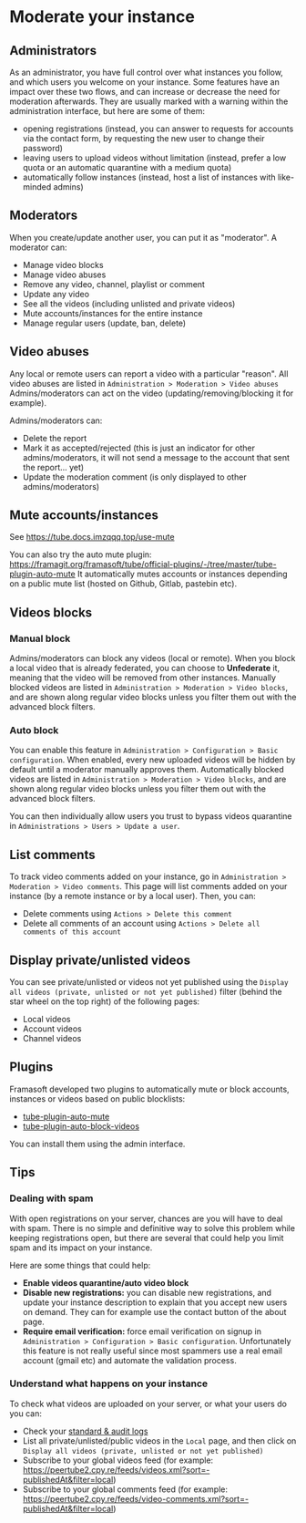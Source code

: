 # Moderate your instance

## Administrators

As an administrator, you have full control over what instances you follow, and which
users you welcome on your instance. Some features have an impact over these two flows,
and can increase or decrease the need for moderation afterwards.
They are usually marked with a warning within the administration interface,
but here are some of them:
 * opening registrations (instead, you can answer to requests for accounts via the contact form, by requesting the new user to change their password)
 * leaving users to upload videos without limitation (instead, prefer a low quota or an automatic quarantine with a medium quota)
 * automatically follow instances (instead, host a list of instances with like-minded admins)

## Moderators

When you create/update another user, you can put it as "moderator".
A moderator can:
 * Manage video blocks
 * Manage video abuses
 * Remove any video, channel, playlist or comment
 * Update any video
 * See all the videos (including unlisted and private videos)
 * Mute accounts/instances for the entire instance
 * Manage regular users (update, ban, delete)

## Video abuses

Any local or remote users can report a video with a particular "reason".
All video abuses are listed in `Administration > Moderation > Video abuses`
Admins/moderators can act on the video (updating/removing/blocking it for example).

Admins/moderators can:
 * Delete the report
 * Mark it as accepted/rejected (this is just an indicator for other admins/moderators, it will not send a message to the account that sent the report... yet)
 * Update the moderation comment (is only displayed to other admins/moderators)


## Mute accounts/instances

See https://tube.docs.imzqqq.top/use-mute

You can also try the auto mute plugin: https://framagit.org/framasoft/tube/official-plugins/-/tree/master/tube-plugin-auto-mute
It automatically mutes accounts or instances depending on a public mute list (hosted on Github, Gitlab, pastebin etc).


## Videos blocks

### Manual block

Admins/moderators can block any videos (local or remote).
When you block a local video that is already federated, you can choose to **Unfederate**
it, meaning that the video will be removed from other instances.
Manually blocked videos are listed in `Administration > Moderation > Video blocks`,
and are shown along regular video blocks unless you filter them out with the advanced block filters.

### Auto block

You can enable this feature in `Administration > Configuration > Basic configuration`.
When enabled, every new uploaded videos will be hidden by default until a moderator manually approves them.
Automatically blocked videos are listed in `Administration > Moderation > Video blocks`,
and are shown along regular video blocks unless you filter them out with the advanced block filters.

You can then individually allow users you trust to bypass videos quarantine in `Administrations > Users > Update a user`.


## List comments

To track video comments added on your instance, go in `Administration > Moderation > Video comments`.
This page will list comments added on your instance (by a remote instance or by a local user).
Then, you can:

 * Delete comments using `Actions > Delete this comment`
 * Delete all comments of an account using `Actions > Delete all comments of this account`


## Display private/unlisted videos

You can see private/unlisted or videos not yet published using the `Display all videos (private, unlisted or not yet published)` filter (behind the star wheel on the top right) of the following pages:
 * Local videos
 * Account videos
 * Channel videos


## Plugins

Framasoft developed two plugins to automatically mute or block accounts, instances or videos based on public blocklists:
 * [tube-plugin-auto-mute](https://framagit.org/framasoft/tube/official-plugins/-/tree/master/tube-plugin-auto-mute)
 * [tube-plugin-auto-block-videos](https://framagit.org/framasoft/tube/official-plugins/-/tree/master/tube-plugin-auto-block-videos)

You can install them using the admin interface.


## Tips

### Dealing with spam

With open registrations on your server, chances are you will have to deal with spam.
There is no simple and definitive way to solve this problem while keeping registrations open,
but there are several that could help you limit spam and its impact on your instance.

Here are some things that could help:
 * **Enable videos quarantine/auto video block**
 * **Disable new registrations:** you can disable new registrations, and update your instance description to explain that you accept new users on demand. They can for example use the contact button of the about page.
 * **Require email verification:** force email verification on signup in `Administration > Configuration > Basic configuration`. Unfortunately this feature is not really useful since most spammers use a real email account (gmail etc) and automate the validation process.


### Understand what happens on your instance

To check what videos are uploaded on your server, or what your users do you can:
 * Check your [standard & audit logs](https://tube.docs.imzqqq.top/admin-logs)
 * List all private/unlisted/public videos in the `Local` page, and then click on `Display all videos (private, unlisted or not yet published)`
 * Subscribe to your global videos feed (for example: https://peertube2.cpy.re/feeds/videos.xml?sort=-publishedAt&filter=local)
 * Subscribe to your global comments feed (for example: https://peertube2.cpy.re/feeds/video-comments.xml?sort=-publishedAt&filter=local)
